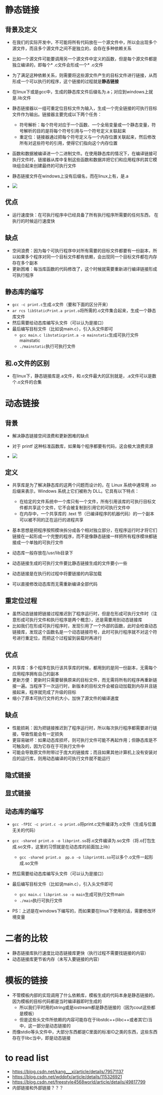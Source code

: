 # 静态链接

## 背景及定义

- 在我们的实际开发中，不可能将所有代码放在一个源文件中，所以会出现多个源文件，而且多个源文件之间不是独立的，会存在多种依赖关系
- 比如一个源文件可能要调用另一个源文件中定义的函数，但是每个源文件都是独立编译的，即每个* .c文件会形成一个* .o文件
- 为了满足这种依赖关系，则需要将这些源文件产生的目标文件进行链接，从而形成一个可以执行的程序，这个链接的过程就是**静态链接**
- 在linux下或是gcc中，生成的静态库文件后缀名为.a；对应到windows上就是.lib文件



- 静态链接器以一组可重定位目标文件为输入，生成一个完全链接的可执行目标文件作为输出。链接器主要完成以下两个任务：
  - 符号解析：每个符号对应于一个函数、一个全局变量或一个静态变量，符号解析的目的是将每个符号引用与一个符号定义关联起来
  - 重定位：链接器通过把每个符号定义与一个内存位置关联起来，然后修改所有对这些符号的引用，使得它们指向这个内存位置
- 函数和数据被编译进一个二进制文件。在使用静态库的情况下，在编译链接可执行文件时，链接器从库中复制这些函数和数据并把它们和应用程序的其它模块组合起来创建最终的可执行文件
- 静态链接文件在windows上没有后缀名，而在linux上有，是.a



- ![](../image/静态链接.png)



## 优点

- 运行速度快：在可执行程序中已经具备了所有执行程序所需要的任何东西， 在执行的时候运行速度快



## 缺点

- 空间浪费：因为每个可执行程序中对所有需要的目标文件都要有一份副本，所以如果多个程序对同一个目标文件都有依赖，会出现同一个目标文件都在内存存在多个副本
- 更新困难：每当库函数的代码修改了，这个时候就需要重新进行编译链接形成可执行程序 



## 静态库的编写

- `gcc -c print.c`生成.o文件（要和下面的区分开来）
- `ar rcs libStaticPrint.a print.o`将所需的.o文件集合起来，生成一个静态库文件
- 然后需要给动态库编写头文件（可以认为是接口）
- 最后编写目标文件（比如说main.c），引入头文件即可
  - `gcc main.c libstaticprint.a -o mainstatic`生成可执行文件mainstatic
  - `./mainstatic`执行可执行文件



## 和.o文件的区别

- 在linux下，静态链接库是.a文件，和.o文件最大的区别就是，.a文件可以是数个.o文件的合集







# 动态链接

## 背景

- 解决静态链接空间浪费和更新困难的缺点
- 对于 printf 这种标准函数库，如果每个程序都要有代码，这会极大浪费资源



- ![](../image/动态链接.png)



## 定义

- 共享库是为了解决静态库的这两个问题而设计的，在 Linux 系统中通常用 .so 后缀来表示，Windows 系统上它们被称为 DLL。它具有以下特点：
  - 在给定的文件系统中一个库只有一个文件，所有引用该库的可执行目标文件都共享这个文件，它不会被复制到引用它的可执行文件中
  - 在内存中，一个共享库的 .text 节（已编译程序的机器代码）的一个副本可以被不同的正在运行的进程共享
- 基本思想是把程序按照模块拆分成各个相对独立部分，在程序运行时才将它们链接在一起形成一个完整的程序，而不是像静态链接一样把所有程序模块都链接成一个单独的可执行文件



- 动态库一般存放在/usr/lib目录下
- 动态链接生成的可执行文件要比静态链接生成的文件要小一些
- 动态链接是在执行的过程中将要链接的内容加载

- 可以直接修改动态库而无需重新编译全部代码



## 重定位过程

- 虽然动态链接把链接过程推迟到了程序运行时，但是在形成可执行文件时（注意形成可执行文件和执行程序是两个概念），还是需要用到动态链接库
- 比如我们在形成可执行程序时，发现引用了一个外部的函数，此时会检查动态链接库，发现这个函数名是一个动态链接符号，此时可执行程序就不对这个符号进行重定位，而把这个过程留到装载时再进行



## 优点

- 共享库：多个程序在执行该共享库的时候，都用到的是同一份副本，无需每个应用程序拥有自己的副本
- 更新方便：更新时只需要替换原来的目标文件，而无需将所有的程序再重新链接一遍。当程序下一次运行时，新版本的目标文件会被自动加载到内存并且链接起来，程序就完成了升级的目标
- 缩小了原本可执行文件的大小，加快了源文件的编译速度



## 缺点

- 性能损耗：因为把链接推迟到了程序运行时，所以每次执行程序都需要进行链接，导致性能会有一定损失
- 更容易破坏：如果动态库损坏，则可执行文件可能不再起作用；但静态库是不可触及的，因为它存在于可执行文件中
- 可能会导致原文件附带过于庞大的链接库；而且如果其他计算机上没有安装对应的运行库，则用动态编译的可执行文件就不能运行





## 隐式链接





## 显式链接





## 动态库的编写

- `gcc -fPIC -c print.c -o print.o`将print.c文件编译为.o文件（生成与位置无关的代码）
- `gcc -shared print.o -o libprint.so`将.o文件编译为.so文件（将.o打包生成.so文件，这里的习惯就是在动态库的前面加上lib）
  - `gcc -shared print.o  pp.o -o libprint01.so`可以多个.o文件一起形成.so文件
- 然后需要给动态库编写头文件（可以认为是接口）
- 最后编写目标文件（比如说main.c），引入头文件即可
  - `gcc main.c libprint.so -o main`生成可执行文件main
  - `./main`执行可执行文件



- PS：上述是在windows下编写的，而如果要在linux下使用的话，需要修改环境变量







# 二者的比较

- 静态链接库执行速度比动态链接库更快（执行过程不需要找链接的内容）
- 动态链接库更节省内存（未写入要链接的内容）







# 模板的链接

- 不管模板内部的实现调用了什么依赖库，模板生成的代码本身是静态链接的，因为模板的目标代码都是当时编译器即时生成的
  - 所以我们平时用的string或是iostream都是静态链接的（因为cout这些都是模板）
  - 但是这些头文件所依赖的内容可能存在于libstdc++(libc++或者其它)当中，这一部分是动态链接的
- 而像stdio等头文件中，大部分东西都是C里面的标准IO之类的东西，这些东西存在于libc当中，即是动态链接







# to read list

- https://blog.csdn.net/kang___xi/article/details/79571137
- https://blog.csdn.net/wddpfx/article/details/115326921
- https://blog.csdn.net/freestyle4568world/article/details/49817799
- 内部链接和外部链接？？？

